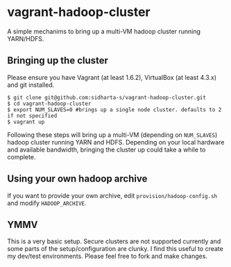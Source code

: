 # vagrant-hadoop-cluster 
A simple mechanims to bring up a multi-VM hadoop cluster running YARN/HDFS.

## Bringing up the cluster

Please ensure you have Vagrant (at least 1.6.2), VirtualBox (at least 4.3.x) and git installed. 

```
$ git clone git@github.com:sidharta-s/vagrant-hadoop-cluster.git 
$ cd vagrant-hadoop-cluster 
$ export NUM_SLAVES=0 #brings up a single node cluster. defaults to 2 if not specified 
$ vagrant up 
```

Following these steps will bring up a multi-VM (depending on `NUM_SLAVES`) hadoop cluster running YARN and HDFS. Depending on your local hardware and available bandwidth, bringing the cluster up could take a while to complete.

## Using your own hadoop archive
If you want to provide your own archive, edit `provision/hadoop-config.sh` and modify `HADOOP_ARCHIVE`. 

## YMMV
This is a very basic setup. Secure clusters are not supported currently and some parts of the setup/configuration are clunky. I find this useful to create my dev/test environments. Please feel free to fork and make changes.

